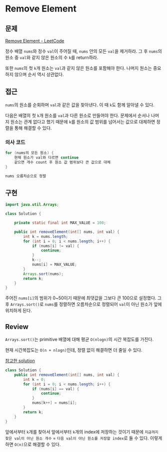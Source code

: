 # Remove Element

## 문제

[Remove Element - LeetCode](https://leetcode.com/problems/remove-element/)

정수 배열 `nums`와 정수 `val`이 주어질 때, `nums` 안의 모든 `val`을 제거하라. 그 후 `nums`의 원소 중 `val`와 같지 않은 원소의 수 `k`를 return하라.

또한 `nums`의 첫 `k`개 원소는 `val`과 같지 않은 원소를 포함해야 한다. 나머지 원소는 중요하지 않으며 순서 역시 상관없다.

## 접근

`nums`의 원소를 순회하며 `val`과 같은 값을 찾아낸다. 이 때 `k`도 함께 알아낼 수 있다.

다음은 배열의 첫 `k`개 원소를 `val`과 다른 원소로 만들어야 한다. 문제에서 순서나 나머지 원소는 관계 없다고 했기 때문에 `k`를 원소의 값 범위를 넘어서는 값으로 대체하면 정렬을 통해 해결할 수 있다.

### 의사 코드

```java
for (nums의 모든 원소) {
	현재 원소가 val와 다르면 continue
	같으면 개수 count 후 원소 값 범위보다 큰 값으로 대체
}

nums 오름차순으로 정렬
```

## 구현

```java
import java.util.Arrays;

class Solution {

    private static final int MAX_VALUE = 100;

    public int removeElement(int[] nums, int val) {
        int k = nums.length;
        for (int i = 0; i < nums.length; i++) {
            if (nums[i] != val) {
                continue;
            }
            k--;
            nums[i] = MAX_VALUE;
        }
        Arrays.sort(nums);
        return k;
    }
}
```

주어진 `nums[i]`의 범위가 0~50이기 때문에 최댓값을 그보다 큰 100으로 설정했다. 그 후 `Arrays.sort()`로 `nums`를 정렬하면 오름차순으로 정렬되어 `val`이 아닌 원소가 앞에 위치하게 된다.

## Review

`Arrays.sort()`는 primitive 배열에 대해 평균 `O(nlogn)`의 시간 복잡도를 가진다.

현재 시간복잡도는 `O(n + nlogn)`인데, 정렬 없이 해결하면 더 줄일 수 있다.

[참고한 solution](https://leetcode.com/problems/remove-element/solutions/3670940/best-100-c-java-python-beginner-friendly/?envType=study-plan-v2&envId=top-interview-150)

```java
class Solution {
    public int removeElement(int[] nums, int val) {
        int k = 0;
        for (int i = 0; i < nums.length; i++) {
            if (nums[i] == val) {
                continue;
            }
            nums[k++] = nums[i];
        }
        return k;
    }
}
```

앞에서부터 `k`개를 찾아서 앞에서부터 `k`개의 index에 저장하는 것이기 때문에 `지금까지 찾은 val이 아닌 원소 개수` = `다음 val이 아닌 원소를 저장할 index`로 둘 수 있다. 이렇게 하면 `O(n)`으로 해결할 수 있다.
